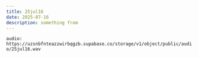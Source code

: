 ```yaml
---
title: 25jul16
date: 2025-07-16
description: something from
---
```


`audio: https://uzsnbfnteazzwirbqgzb.supabase.co/storage/v1/object/public/audio/25jul16.wav`